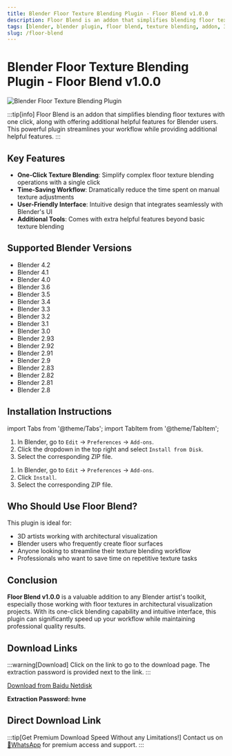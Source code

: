```yaml
---
title: Blender Floor Texture Blending Plugin - Floor Blend v1.0.0
description: Floor Blend is an addon that simplifies blending floor textures with one click, along with offering additional helpful features for Blender users. This powerful plugin streamlines your workflow while providing additional helpful features.
tags: [blender, blender plugin, floor blend, texture blending, addon, 3d software, cg tools]
slug: /floor-blend
---
```


<!--First Part-This is Title -->
# Blender Floor Texture Blending Plugin - Floor Blend v1.0.0

<!--Second Part-This is First Banner -->
![Blender Floor Texture Blending Plugin](https://www.gfxcamp.com/wp-content/uploads/2025/09/Floor-Blend.jpg)

:::tip[info]
Floor Blend is an addon that simplifies blending floor textures with one click, along with offering additional helpful features for Blender users. This powerful plugin streamlines your workflow while providing additional helpful features.
:::

## Key Features

- **One-Click Texture Blending**: Simplify complex floor texture blending operations with a single click
- **Time-Saving Workflow**: Dramatically reduce the time spent on manual texture adjustments
- **User-Friendly Interface**: Intuitive design that integrates seamlessly with Blender's UI
- **Additional Tools**: Comes with extra helpful features beyond basic texture blending

## Supported Blender Versions

- Blender 4.2
- Blender 4.1
- Blender 4.0
- Blender 3.6
- Blender 3.5
- Blender 3.4
- Blender 3.3
- Blender 3.2
- Blender 3.1
- Blender 3.0
- Blender 2.93
- Blender 2.92
- Blender 2.91
- Blender 2.9
- Blender 2.83
- Blender 2.82
- Blender 2.81
- Blender 2.8

## Installation Instructions

import Tabs from '@theme/Tabs';
import TabItem from '@theme/TabItem';

<Tabs>
  <TabItem value="blender-4.1+" label="Blender 4.1 and Later" default>
    <ol>
      <li>In Blender, go to <code>Edit</code> → <code>Preferences</code> → <code>Add-ons</code>.</li>
      <li>Click the dropdown in the top right and select <code>Install from Disk</code>.</li>
      <li>Select the corresponding ZIP file.</li>
    </ol>
  </TabItem>
  <TabItem value="blender-4.0-" label="Blender 4.0 and Earlier">
    <ol>
      <li>In Blender, go to <code>Edit</code> → <code>Preferences</code> → <code>Add-ons</code>.</li>
      <li>Click <code>Install</code>.</li>
      <li>Select the corresponding ZIP file.</li>
    </ol>
  </TabItem>
</Tabs>


## Who Should Use Floor Blend?

This plugin is ideal for:
- 3D artists working with architectural visualization
- Blender users who frequently create floor surfaces
- Anyone looking to streamline their texture blending workflow
- Professionals who want to save time on repetitive texture tasks

## Conclusion

**Floor Blend v1.0.0** is a valuable addition to any Blender artist's toolkit, especially those working with floor textures in architectural visualization projects. With its one-click blending capability and intuitive interface, this plugin can significantly speed up your workflow while maintaining professional quality results.

<!-- The Last Part-Download -->
## Download Links
:::warning[Download]
Click on the link to go to the download page. The extraction password is provided next to the link.
:::

[Download from Baidu Netdisk](https://pan.baidu.com/s/1AXR1F2v-JKOhzTL1Du97kw?pwd=hvne)

**Extraction Password: hvne**

## Direct Download Link
:::tip[Get Premium Download Speed Without any Limitations!]
Contact us on [💬WhatsApp](https://wa.me/+8613237610083) for premium  access and support.
:::
